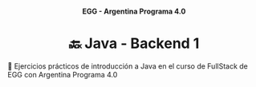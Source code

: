 <h4 align="center">
  EGG - Argentina Programa 4.0
</h4>

<h1 align="center">
  🔙 Java - Backend 1
</h1>

💾 Ejercicios prácticos de introducción a Java en el curso de FullStack de EGG con Argentina Programa 4.0
